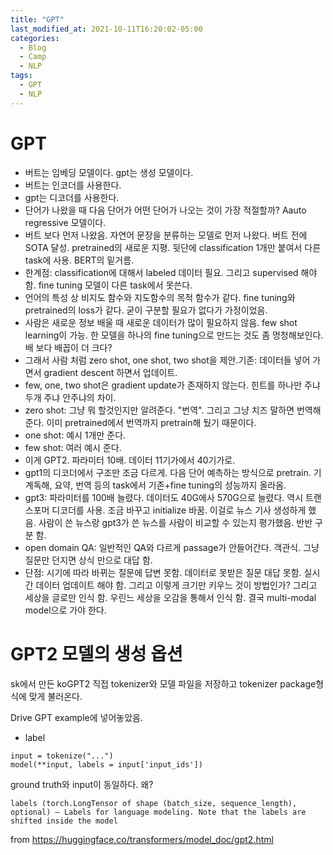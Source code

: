```yaml
---
title: "GPT"
last_modified_at: 2021-10-11T16:20:02-05:00
categories:
  - Blog
  - Camp
  - NLP
tags:
  - GPT
  - NLP
---
```

# GPT
* 버트는 임베딩 모델이다. gpt는 생성 모델이다. 
* 버트는 인코더를 사용한다. 
* gpt는 디코더를 사용한다. 
* 단어가 나왔을 때 다음 단어가 어떤 단어가 나오는 것이 가장 적절할까? Aauto regressive 모델이다. 
* 버트 보다 먼저 나왔음. 자연어 문장을 분류하는 모델로 먼저 나왔다. 버트 전에 SOTA 달성. pretrained의 새로운 지평. 뒷단에 classification 1개만 붙여서 다른 task에 사용. BERT의 밑거름.
* 한계점: classification에 대해서 labeled 데이터 필요. 그리고 supervised 해야 함. fine tuning 모델이 다른 task에서 못쓴다. 
* 언어의 특성 상 비지도 함수와 지도함수의 목적 함수가 같다. fine tuning와 pretrained의 loss가 같다. 굳이 구분할 필요가 없다가 가정이었음. 
* 사람은 새로운 정보 배울 때 새로운 데이터가 많이 필요하지 않음. few shot learning이 가능. 한 모델을 하나의 fine tuning으로 만드는 것도 좀 멍청해보인다. 배 보다 배꼽이 더 크다? 
* 그래서 사람 처럼 zero shot, one shot, two shot을 제안.기존: 데이터들 넣어 가면서 gradient descent 하면서 업데이트.
* few, one, two shot은 gradient update가 존재하지 않는다. 힌트를 하나만 주냐 두개 주냐 안주냐의 차이. 
* zero shot: 그냥 뭐 할것인지만 알려준다. "번역". 그리고 그냥 치즈 말하면 번역해준다. 이미 pretrained에서 번역까지 pretrain해 뒀기 때문이다. 
* one shot: 예시 1개만 준다.
* few shot: 여러 예시 준다. 
* 이게 GPT2. 파라미터 10배. 데이터 11기가에서 40기가로. 
* gpt1의 디코더에서 구조만 조금 다르게. 다음 단어 예측하는 방식으로 pretrain. 기계독해, 요약, 번역 등의 task에서 기존+fine tuning의 성능까지 올라옴. 
* gpt3: 파라미터를 100배 늘렸다. 데이터도 40G에사 570G으로 늘렸다. 역시 트랜스포머 디코더를 사용. 조금 바꾸고 initialize 바꿈. 이걸로 뉴스 기사 생성하게 했음. 사람이 쓴 뉴스랑 gpt3가 쓴 뉴스를 사람이 비교할 수 있는지 평가했음. 반반 구분 함. 
* open domain QA: 일반적인 QA와 다르게 passage가 안들어간다. 객관식. 그냥 질문만 던지면 상식 만으로 대답 함. 
* 단점: 시기에 따라 바뀌는 질문에 답변 못함. 데이터로 못받은 질문 대답 못함. 실시간 데이터 업데이트 해야 함. 그리고 이렇게 크기만 키우느 것이 방법인가? 그리고 세상을 글로만 인식 함. 우린느 세상을 오감을 통해서 인식 함. 결국 multi-modal model으로 가야 한다.

# GPT2 모델의 생성 옵션

sk에서 만든 koGPT2
직접 tokenizer와 모델 파일을 저장하고 tokenizer package형식에 맞게 불러온다.

Drive GPT example에 넣어놓았음.

* label

```
input = tokenize("...")
model(**input, labels = input['input_ids'])
```

ground truth와 input이 동일하다. 왜?

`labels (torch.LongTensor of shape (batch_size, sequence_length), optional) – Labels for language modeling. Note that the labels are shifted inside the model`

from https://huggingface.co/transformers/model_doc/gpt2.html